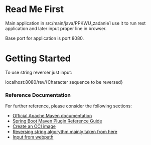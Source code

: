 # Read Me First
Main application in src/main/java/PPKWU_zadanie1 use it to run rest application and later input proper line in browser.

Base port for application is port 8080.
# Getting Started
To use string reverser just input:

localhost:8080/rev/{Character sequence to be reversed}

### Reference Documentation
For further reference, please consider the following sections:

* [Official Apache Maven documentation](https://maven.apache.org/guides/index.html)
* [Spring Boot Maven Plugin Reference Guide](https://docs.spring.io/spring-boot/docs/2.3.4.RELEASE/maven-plugin/reference/html/)
* [Create an OCI image](https://docs.spring.io/spring-boot/docs/2.3.4.RELEASE/maven-plugin/reference/html/#build-image)
* [Reversing string algorythm mainly taken from here](https://www.geeksforgeeks.org/reverse-a-string-in-java/)
* [Input from webpath](https://stackoverflow.com/questions/7514470/how-to-create-a-restful-web-service-with-input-parameters/47393091)
